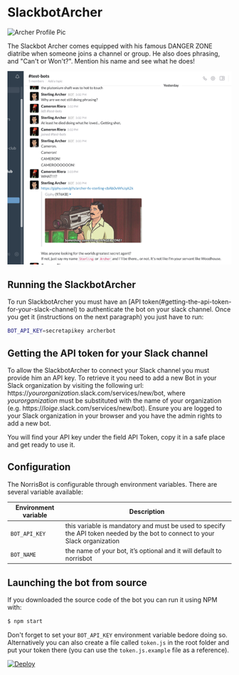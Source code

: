 # SlackbotArcher

![Archer Profile Pic](archer-head.png)

The Slackbot Archer comes equipped with his famous DANGER ZONE diatribe when someone joins a channel or group.
He also does phrasing, and "Can't or Won't?". Mention his name and see what he does!

![SlackbotArcher in action](slackbot-archer-in-action.png)

## Running the SlackbotArcher

To run SlackbotArcher you must have an [API token(#getting-the-api-token-for-your-slack-channel) to authenticate the bot on your slack channel.
Once you get it (instructions on the next paragraph) you just have to run:

```bash
BOT_API_KEY=secretapikey archerbot
```

## Getting the API token for your Slack channel

To allow the SlackbotArcher to connect your Slack channel you must provide him an API key. To retrieve it you need to add a new Bot in your Slack organization by visiting the following url: https://*yourorganization*.slack.com/services/new/bot, where *yourorganization* must be substituted with the name of your organization (e.g. https://*loige*.slack.com/services/new/bot). Ensure you are logged to your Slack organization in your browser and you have the admin rights to add a new bot.

You will find your API key under the field API Token, copy it in a safe place and get ready to use it.

## Configuration

The NorrisBot is configurable through environment variables. There are several variable available:

| Environment variable | Description |
|----------------------|-------------|
| `BOT_API_KEY` | this variable is mandatory and must be used to specify the API token needed by the bot to connect to your Slack organization |
| `BOT_NAME` | the name of your bot, it’s optional and it will default to norrisbot |

## Launching the bot from source

If you downloaded the source code of the bot you can run it using NPM with:

```bash
$ npm start
```

Don't forget to set your `BOT_API_KEY` environment variable bedore doing so. Alternatively you can also create a file called `token.js` in the root folder and put your token there (you can use the `token.js.example` file as a reference).

[![Deploy](https://www.herokucdn.com/deploy/button.svg)](https://heroku.com/deploy)
